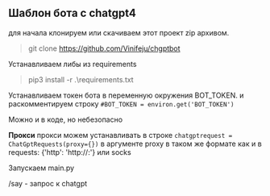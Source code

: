 ## Шаблон бота с chatgpt4

для начала клонируем или скачиваем этот проект zip архивом.

>git clone https://github.com/Vinifeju/chgptbot

Устанавливаем либы из requirements

> pip3 install -r .\requirements.txt

Устанавливаем токен бота в переменную окружения BOT_TOKEN. 
и раскомментируем строку `#BOT_TOKEN = environ.get('BOT_TOKEN')`

Можно и в коде, но небезопасно

**Прокси**
прокси можем устанавливать в строке `chatgptrequest = ChatGptRequests(proxy={})` в аргументе proxy
в таком же формате как и в requests: {'http': 'http://<host>:<port>'} или socks

Запускаем main.py

/say - запрос к chatgpt




